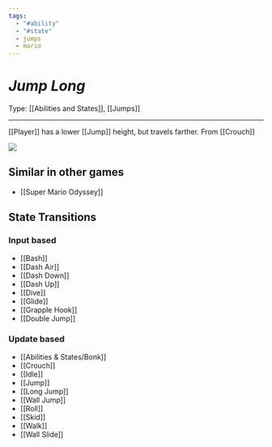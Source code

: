 ```yaml
---
tags:
  - "#ability"
  - "#state"
  - jumps
  - mario
---
```

# _Jump Long_

Type: [[Abilities and States]], [[Jumps]]

----


[[Player]] has a lower [[Jump]] height, but travels farther. From [[Crouch]]

**![](https://lh7-us.googleusercontent.com/8ONASE-vIE4-YMvxEiq8XwfDNB7mSzWg8gYagbmM56K8DTbBjdjn2qurtbTozEGFK51DwAdgab_DBO7qPHkPCxLv-GoQbbUQVicZXALqT0FybCW8vyRzQ86USwvS4ZZkBVwUmZ_pyhBT6C7y2QjirR0)**

## Similar in other games

* [[Super Mario Odyssey]]


## State Transitions

### Input based

* [[Bash]]
* [[Dash Air]]
* [[Dash Down]]
* [[Dash Up]]
* [[Dive]]
* [[Glide]]
* [[Grapple Hook]]
* [[Double Jump]]

### Update based

* [[Abilities & States/Bonk]]
* [[Crouch]]
* [[Idle]]
* [[Jump]]
* [[Long Jump]]
* [[Wall Jump]]
* [[Roll]]
* [[Skid]]
* [[Walk]]
* [[Wall Slide]]